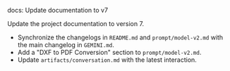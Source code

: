 docs: Update documentation to v7

Update the project documentation to version 7.

- Synchronize the changelogs in `README.md` and `prompt/model-v2.md` with the main changelog in `GEMINI.md`.
- Add a "DXF to PDF Conversion" section to `prompt/model-v2.md`.
- Update `artifacts/conversation.md` with the latest interaction.